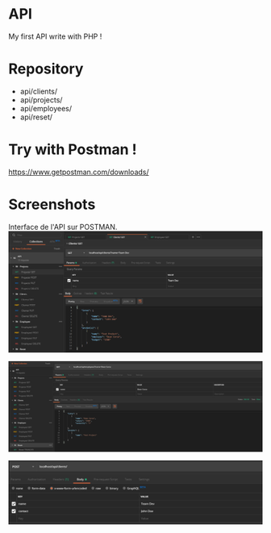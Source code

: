 # API

My first API write with PHP !

# Repository 

- api/clients/   
- api/projects/
- api/employees/
- api/reset/

# Try with Postman !

https://www.getpostman.com/downloads/

# Screenshots

Interface de l'API sur POSTMAN.
![alt text](https://raw.githubusercontent.com/Alevhovic/api/master/Screenshot_1.PNG)

![alt text](https://raw.githubusercontent.com/Alevhovic/api/master/Screenshot_2.PNG)

![alt text](https://raw.githubusercontent.com/Alevhovic/api/master/Screenshot_3.PNG)
